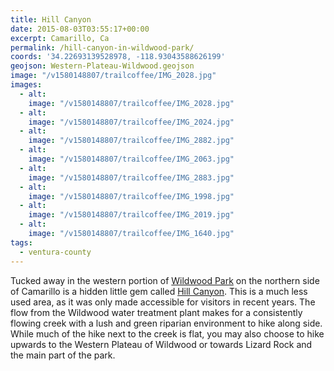 ```yaml
---
title: Hill Canyon
date: 2015-08-03T03:55:17+00:00
excerpt: Camarillo, Ca
permalink: /hill-canyon-in-wildwood-park/
coords: '34.22693139528978, -118.93043588626199'
geojson: Western-Plateau-Wildwood.geojson
image: "/v1580148807/trailcoffee/IMG_2028.jpg"
images:
  - alt: 
    image: "/v1580148807/trailcoffee/IMG_2028.jpg"
  - alt: 
    image: "/v1580148807/trailcoffee/IMG_2024.jpg"
  - alt: 
    image: "/v1580148807/trailcoffee/IMG_2882.jpg"
  - alt: 
    image: "/v1580148807/trailcoffee/IMG_2063.jpg"
  - alt: 
    image: "/v1580148807/trailcoffee/IMG_2883.jpg"
  - alt: 
    image: "/v1580148807/trailcoffee/IMG_1998.jpg"
  - alt: 
    image: "/v1580148807/trailcoffee/IMG_2019.jpg"
  - alt: 
    image: "/v1580148807/trailcoffee/IMG_1640.jpg"
tags:
  - ventura-county
---
```

Tucked away in the western portion of <a href="http://trailcoffee.net/wildwood/">Wildwood Park</a> on the northern side of Camarillo is a hidden little gem called <a href="http://www.cosf.org/website/html/hill-canyon-hike.html">Hill Canyon</a>. This is a much less used area, as it was only made accessible for visitors in recent years. The flow from the Wildwood water treatment plant makes for a consistently flowing creek with a lush and green riparian environment to hike along side. While much of the hike next to the creek is flat, you may also choose to hike upwards to the Western Plateau of Wildwood or towards Lizard Rock and the main part of the park.



